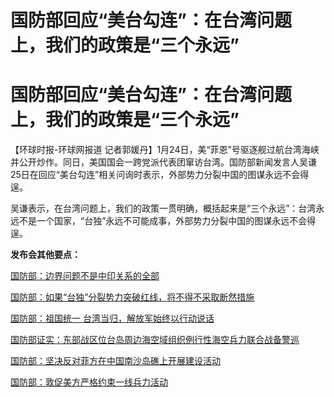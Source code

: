 # 国防部回应“美台勾连”：在台湾问题上，我们的政策是“三个永远”

# 国防部回应“美台勾连”：在台湾问题上，我们的政策是“三个永远”

【环球时报-环球网报道
记者郭媛丹】1月24日，美“菲恩”号驱逐舰过航台湾海峡并公开炒作。同日，美国国会一跨党派代表团窜访台湾。国防部新闻发言人吴谦25日在回应“美台勾连”相关问询时表示，外部势力分裂中国的图谋永远不会得逞。

吴谦表示，在台湾问题上，我们的政策一贯明确，概括起来是“三个永远”：台湾永远不是一个国家，“台独”永远不可能成事，外部势力分裂中国的图谋永远不会得逞。

**发布会其他要点：**

[国防部：边界问题不是中印关系的全部](https://news.qq.com/rain/a/20240125A05RO800)

[国防部：如果“台独”分裂势力突破红线，将不得不采取断然措施 ](https://news.qq.com/rain/a/20240125A05LB200)

[国防部：祖国统一 台湾当归，解放军始终以行动说话 ](https://news.qq.com/rain/a/20240125A05DEH00)

[国防部证实：东部战区位台岛周边海空域组织例行性海空兵力联合战备警巡
](https://news.qq.com/rain/a/20240125A05L3H00)

[国防部：坚决反对菲方在中国南沙岛礁上开展建设活动 ](https://news.qq.com/rain/a/20240125A05MYH00)

[国防部：敦促美方严格约束一线兵力活动 ](https://news.qq.com/rain/a/20240125A05LBN00)


